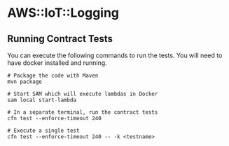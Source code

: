 # AWS::IoT::Logging

## Running Contract Tests

You can execute the following commands to run the tests.
You will need to have docker installed and running.

```
# Package the code with Maven
mvn package

# Start SAM which will execute lambdas in Docker
sam local start-lambda

# In a separate terminal, run the contract tests
cfn test --enforce-timeout 240

# Execute a single test
cfn test --enforce-timeout 240 -- -k <testname>
```

